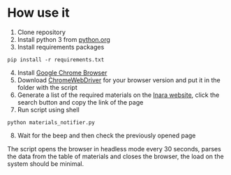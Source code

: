 # How use it

1. Clone repository
2. Install python 3 from [python.org](https://www.python.org/)
3. Install requirements packages

 ```
 pip install -r requirements.txt
 ```

4. Install [Google Chrome Browser](https://www.google.com/chrome/)
5. Download [ChromeWebDriver](https://chromedriver.chromium.org/downloads) for your browser version and put it in the
   folder with the script
6. Generate a list of the required materials on the [Inara website](https://inara.cz/market-materials/), click the
   search button and copy the link of the page
7. Run script using shell

 ```
 python materials_notifier.py
 ```

8. Wait for the beep and then check the previously opened page

The script opens the browser in headless mode every 30 seconds, parses the data from the table of materials and closes
the browser, the load on the system should be minimal.